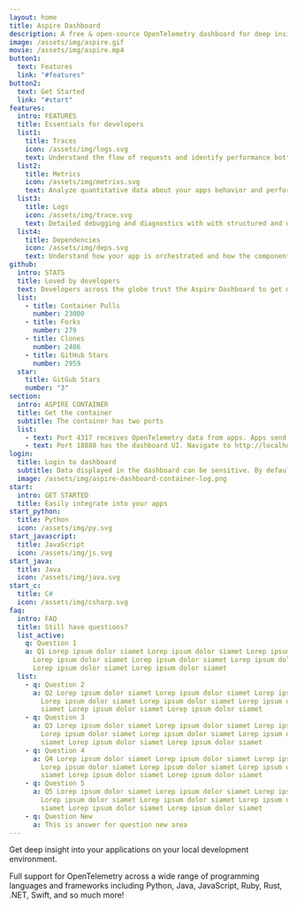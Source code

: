 ```yaml
---
layout: home
title: Aspire Dashboard
description: A free & open-source OpenTelemetry dashboard for deep insights into your apps on your local development machine.
image: /assets/img/aspire.gif
movie: /assets/img/aspire.mp4
button1:
  text: Features
  link: "#features"
button2:
  text: Get Started
  link: "#start"
features:
  intro: FEATURES
  title: Essentials for developers
  list1:
    title: Traces
    icon: /assets/img/logs.svg
    text: Understand the flow of requests and identify performance bottlenecks.
  list2:
    title: Metrics
    icon: /assets/img/metrixs.svg
    text: Analyze quantitative data about your apps behavior and performance.
  list3:
    title: Logs
    icon: /assets/img/trace.svg
    text: Detailed debugging and diagnostics with with structured and unstructured log views.
  list4:
    title: Dependencies
    icon: /assets/img/deps.svg
    text: Understand how your app is orchestrated and how the components work together.
github:
  intro: STATS
  title: Loved by developers
  text: Developers across the globe trust the Aspire Dashboard to get mission critical information while they are developing their applications. The Aspire Dashboard is free,  open-source, and constantly adding new features based on your feedback. 
  list:
    - title: Container Pulls
      number: 23000
    - title: Forks
      number: 279
    - title: Clones
      number: 2486
    - title: GitHub Stars
      number: 2959
  star:
    title: GitGub Stars
    number: "3"
section:
  intro: ASPIRE CONTAINER
  title: Get the container
  subtitle: The container has two ports
  list: 
    - text: Port 4317 receives OpenTelemetry data from apps. Apps send data using OpenTelemetry Protocol (OTLP).
    - text: Port 18888 has the dashboard UI. Navigate to http://localhost:18888 in the browser to view the dashboard.
login:
  title: Login to dashboard
  subtitle: Data displayed in the dashboard can be sensitive. By default, the dashboard is secured with authentication that requires a token to login. The login token is printed to the container logs. After copying the highlighted token into the login page, select the Login button.
  image: /assets/img/aspire-dashboard-container-log.png
start:
  intro: GET STARTED
  title: Easily integrate into your apps
start_python:
  title: Python
  icon: /assets/img/py.svg
start_javascript:
  title: JavaScript
  icon: /assets/img/js.svg
start_java:
  title: Java
  icon: /assets/img/java.svg
start_c:
  title: C#
  icon: /assets/img/csharp.svg
faq:
  intro: FAQ
  title: Still have questions?
  list_active:
    q: Question 1
    a: Q1 Lorep ipsum dolor siamet Lorep ipsum dolor siamet Lorep ipsum dolor siamet
      Lorep ipsum dolor siamet Lorep ipsum dolor siamet Lorep ipsum dolor siamet
      Lorep ipsum dolor siamet Lorep ipsum dolor siamet
  list:
    - q: Question 2
      a: Q2 Lorep ipsum dolor siamet Lorep ipsum dolor siamet Lorep ipsum dolor siamet
        Lorep ipsum dolor siamet Lorep ipsum dolor siamet Lorep ipsum dolor
        siamet Lorep ipsum dolor siamet Lorep ipsum dolor siamet
    - q: Question 3
      a: Q3 Lorep ipsum dolor siamet Lorep ipsum dolor siamet Lorep ipsum dolor siamet
        Lorep ipsum dolor siamet Lorep ipsum dolor siamet Lorep ipsum dolor
        siamet Lorep ipsum dolor siamet Lorep ipsum dolor siamet
    - q: Question 4
      a: Q4 Lorep ipsum dolor siamet Lorep ipsum dolor siamet Lorep ipsum dolor siamet
        Lorep ipsum dolor siamet Lorep ipsum dolor siamet Lorep ipsum dolor
        siamet Lorep ipsum dolor siamet Lorep ipsum dolor siamet
    - q: Question 5
      a: Q5 Lorep ipsum dolor siamet Lorep ipsum dolor siamet Lorep ipsum dolor siamet
        Lorep ipsum dolor siamet Lorep ipsum dolor siamet Lorep ipsum dolor
        siamet Lorep ipsum dolor siamet Lorep ipsum dolor siamet
    - q: Question New
      a: This is answer for question new area
---
```

Get deep insight into your applications on your local development environment.

Full support for OpenTelemetry across a wide range of programming languages and frameworks including Python, Java, JavaScript, Ruby, Rust, .NET, Swift, and so much more!